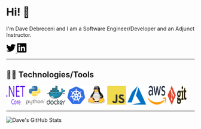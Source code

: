 # Hi! :wave:

I'm Dave Debreceni and I am a Software Engineer/Developer and an Adjunct Instructor.

<a href="https://twitter.com/dave_debreceni">
  <img src="./images/twitter.svg" alt="Twitter" width="25" height="25">
</a>
<a href="https://wwww.linkedin.com/in/ddebrecenijr">
  <img src="./images/linkedin.svg" alt="LinkedIn" width="25" height="25">
</a>

---

## 👨‍💻 Technologies/Tools
<p float="left">
  <img src="./images/dot-net-core-7.svg" alt=".NET Core" width="50" height="50">
  <img src="./images/python-4.svg" alt="Python" width="50" height="50">
  <img src="./images/docker.svg" alt="Docker" width="50" height="50">
  <img src="./images/kubernetes.svg" alt="Kubernetes" width="50" height="50">
  <img src="./images/tux.svg" alt="Linux" width="50" height="50">
  <img src="./images/logo-javascript.svg" alt="JavaScript" width="50" height="50">
  <img src="./images/azure-1.svg" alt="Microsoft Azure" width="50" height="50">
  <img src="./images/aws-2.svg" alt="AWS" width="50" height="50">
  <img src="./images/git.svg" alt="Git" width="50" height="50">
</p>

---

<img align="center" src="https://github-readme-stats.vercel.app/api?username=ddebrecenijr&show_icons=true&line_height=27&count_private=true&title_color=ffffff&text_color=c9cacc&icon_color=2bbc8a&bg_color=1d1f21" alt="Dave's GitHub Stats" />
